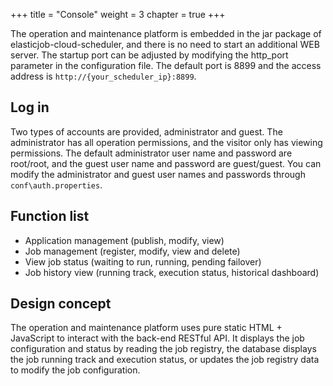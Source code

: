 +++
title = "Console"
weight = 3
chapter = true
+++

The operation and maintenance platform is embedded in the jar package of elasticjob-cloud-scheduler, and there is no need to start an additional WEB server.
The startup port can be adjusted by modifying the http_port parameter in the configuration file. The default port is 8899 and the access address is `http://{your_scheduler_ip}:8899`.

## Log in

Two types of accounts are provided, administrator and guest. The administrator has all operation permissions, and the visitor only has viewing permissions.
The default administrator user name and password are root/root, and the guest user name and password are guest/guest. You can modify the administrator and guest user names and passwords through `conf\auth.properties`.

## Function list

- Application management (publish, modify, view)
- Job management (register, modify, view and delete)
- View job status (waiting to run, running, pending failover)
- Job history view (running track, execution status, historical dashboard)

## Design concept

The operation and maintenance platform uses pure static HTML + JavaScript to interact with the back-end RESTful API. It displays the job configuration and status by reading the job registry, the database displays the job running track and execution status, or updates the job registry data to modify the job configuration.